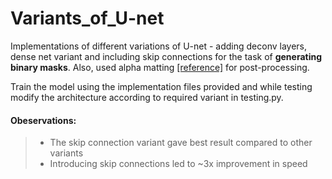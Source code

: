 # Variants_of_U-net
Implementations of different variations of U-net - adding deconv layers, dense net variant and including skip connections for the task of **generating binary masks**. Also, used alpha matting [[reference]](https://github.com/np-csu/AlphaMatting) for post-processing.

Train the model using the implementation files provided and while testing modify the architecture according to required variant in testing.py.

#### Obeservations:
> - The skip connection variant gave best result compared to other variants
> - Introducing skip connections led to ~3x improvement in speed 
